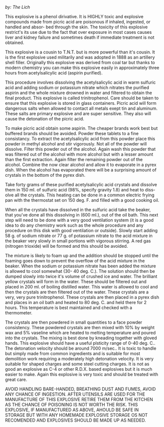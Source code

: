 _by: The Lich_

This explosive is a phenol dirivative.  It is HIGHLY toxic and explosive
compounds made from picric acid are poisonous if inhaled, ingested, or handled
and absor- bed through the skin.  The toxicity of this explosive restrict's
its use due to the fact that over exposure in most cases causes liver and
kidney failure and sometimes death if immediate treatment is not obtained.

This explosive is a cousin to T.N.T.  but is more powerful than it's cousin.
It is the first explosive used militarily and was adopted in 1888 as an
artillery shell filler.  Originally this explosive was derived from coal tar
but thanks to modern chemistry you can make this explosive easily in
approximately three hours from acetylsalicylic acid (aspirin purified).

This procedure involves dissolving the acetylsalicylic acid in warm sulfuric
acid and adding sodium or potassium nitrate which nitrates the purified
aspirin and the whole mixture drowned in water and filtered to obtain the
final product.  This explosive is called trinitrophenol.  Care should be
taken to ensure that this explosive is stored in glass containers.  Picric
acid will form dangerous salts when allowed to contact all metals exept tin
and aluminum.  These salts are primary explosive and are super sensitive.
They also will cause the detonation of the picric acid.

To make picric acid obtain some aspirin.  The cheaper brands work best but
buffered brands should be avoided.  Powder these tablets to a fine
consistancy. To extract the acetylsalicylic acid from this powder place this
powder in methyl alcohol and stir vigorously.  Not all of the powder will
dissolve.  Filter this powder out of the alcohol.  Again wash this powder that
was filtered out of the alcohol with more alcohol but with a lesser amount
than the first extraction.  Again filter the remaining powder out of the
alcohol.  Combine the now clear alcohol and allow it to evaporate in a pyrex
dish.  When the alcohol has evaporated there will be a surprising amount of
crystals in the bottom of the pyrex dish.

Take forty grams of these purified acetylsalicylic acid crystals and
dissolve them in 150 ml.  of sulfuric acid (98%, specify gravity 1.8) and heat
to diss- olve all the crystals.  This heating can be done in a common electric
frying pan with the thermostat set on 150 deg.  F.  and filled with a good
cooking oil.

When all the crystals have dissolved in the sulfuric acid take the beaker,
that you've done all this dissolving in (600 ml.), out of the oil bath.  This
next step will need to be done with a very good ventilation system (it is a
good idea to do any chemistry work such as the whole procedure and any
procedure on this disk with good ventilation or outside).  Slowly start adding
58 g.  of sodium nitrate or 77 g.  of potassium nitrate to the acid mixture in
the beaker very slowly in small portions with vigorous stirring.  A red gas
(nitrogen trioxide) will be formed and this should be avoided.

The mixture is likely to foam up and the addition should be stopped until
the foaming goes down to prevent the overflow of the acid mixture in the
beaker.  When the sodium or potassium nitrate has been added the mixture is
allowed to cool somewhat (30- 40 deg.  C.). The solution should then be dumped
slowly into twice it's volume of crushed ice and water.  The brilliant yellow
crystals will form in the water. These should be filtered out and placed in
200 ml.  of boiling distilled water. This water is allowed to cool and then
the crystals are then filtered out of the water.  These crystals are a very,
very pure trinitrophenol.  These crystals are then placed in a pyrex dish and
places in an oil bath and heated to 80 deg. C.  and held there for 2 hours.
This temperature is best maintained and checked with a thermometer.

The crystals are then powdered in small quantities to a face powder
consistency.  These powdered crystals are then mixed with 10% by weight wax
and 5% vaseline which are heated to melting temperature and poured into the
crystals.  The mixing is best done by kneading together with gloved hands.
This explosive should have a useful plsticity range of 0-40 deg.  C..  The
detonation velocity should be around 7000 m/sec..  It is toxic to handle but
simply made from common ingredients and is suitable for most demolition work
requiring a moderately high detonation velocity.  It is very suitable for
shaped charges and some steel cutting charges.  It is not as good an explosive
as C-4 or other R.D.X.  based explosives but it is much easier to make.  Again
this explosive is very toxic and should be treated with great care.

AVOID HANDLING BARE-HANDED, BREATHING DUST AND FUMES, AVOID ANY CHANCE OF
INGESTION. AFTER UTENSILS ARE USED FOR THE MANUFACTURE OF THIS EXPLOSIVE
RETIRE THEM FROM THE KITCHEN AS THE CHANCE OF POISONING IS NOT WORTH THE RISK.
THIS EXPLOSIVE, IF MANUFACTURED AS ABOVE, AHOULD BE SAFE IN STORAGE BUT WITH
ANY HOMEMADE EXPLOSIVE STORAGE OS NOT RECOMENDED AND EXPLOSIVES SHOULD BE MADE
UP AS NEEDED.